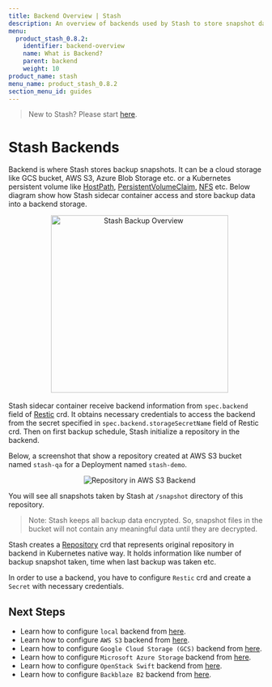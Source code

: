 ```yaml
---
title: Backend Overview | Stash
description: An overview of backends used by Stash to store snapshot data.
menu:
  product_stash_0.8.2:
    identifier: backend-overview
    name: What is Backend?
    parent: backend
    weight: 10
product_name: stash
menu_name: product_stash_0.8.2
section_menu_id: guides
---
```


> New to Stash? Please start [here](/products/stash/0.8.2/concepts/README).

# Stash Backends

Backend is where Stash stores backup snapshots. It can be a cloud storage like GCS bucket, AWS S3, Azure Blob Storage etc. or a Kubernetes persistent volume like [HostPath](https://kubernetes.io/docs/concepts/storage/volumes/#hostpath), [PersistentVolumeClaim](https://kubernetes.io/docs/concepts/storage/volumes/#persistentvolumeclaim), [NFS](https://kubernetes.io/docs/concepts/storage/volumes/#nfs) etc. Below diagram show how Stash sidecar container access and store backup data into a backend storage.

<p align="center">
  <img alt="Stash Backup Overview" height="350px", src="/products/stash/0.8.2/images/backup-overview.png">
</p>

Stash sidecar container receive backend information from `spec.backend` field of [Restic](/products/stash/0.8.2/concepts/crds/restic) crd. It obtains necessary credentials to access the backend from the secret specified in `spec.backend.storageSecretName` field of Restic crd. Then on first backup schedule, Stash initialize a repository in the backend.

Below, a screenshot that show a repository created at AWS S3 bucket named `stash-qa` for a Deployment named `stash-demo`.

<p align="center">
  <img alt="Repository in AWS S3 Backend", src="/products/stash/0.8.2/images/platforms/eks/s3-backup-repository.png">
</p>

You will see all snapshots taken by Stash at `/snapshot` directory of this repository.

> Note: Stash keeps all backup data encrypted. So, snapshot files in the bucket will not contain any meaningful data until they are decrypted.

Stash creates a [Repository](/products/stash/0.8.2/concepts/crds/repository) crd that represents original repository in backend in Kubernetes native way. It holds information like number of backup snapshot taken, time when last backup was taken etc.

In order to use a backend, you have to configure `Restic` crd and create a `Secret` with necessary credentials.

## Next Steps

- Learn how to configure `local` backend from [here](/products/stash/0.8.2/guides/backends/local).
- Learn how to configure `AWS S3` backend from [here](/products/stash/0.8.2/guides/backends/s3).
- Learn how to configure `Google Cloud Storage (GCS)` backend from [here](/products/stash/0.8.2/guides/backends/gcs).
- Learn how to configure `Microsoft Azure Storage` backend from [here](/products/stash/0.8.2/guides/backends/azure).
- Learn how to configure `OpenStack Swift` backend from [here](/products/stash/0.8.2/guides/backends/swift).
- Learn how to configure `Backblaze B2` backend from [here](/products/stash/0.8.2/guides/backends/b2).
